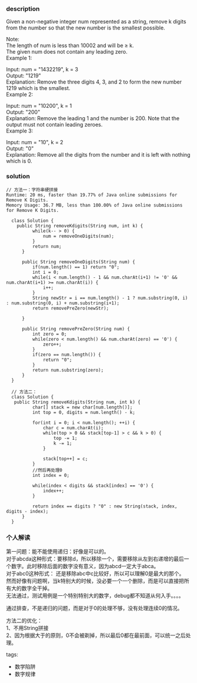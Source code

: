 ### description    
  Given a non-negative integer num represented as a string, remove k digits from the number so that the new number is the smallest possible.  
    
  Note:  
  The length of num is less than 10002 and will be ≥ k.  
  The given num does not contain any leading zero.  
  Example 1:  
    
  Input: num = "1432219", k = 3  
  Output: "1219"  
  Explanation: Remove the three digits 4, 3, and 2 to form the new number 1219 which is the smallest.  
  Example 2:  
    
  Input: num = "10200", k = 1  
  Output: "200"  
  Explanation: Remove the leading 1 and the number is 200. Note that the output must not contain leading zeroes.  
  Example 3:  
    
  Input: num = "10", k = 2  
  Output: "0"  
  Explanation: Remove all the digits from the number and it is left with nothing which is 0.  
### solution    
```    
// 方法一：字符串硬拼接  
Runtime: 20 ms, faster than 19.77% of Java online submissions for Remove K Digits.  
Memory Usage: 36.7 MB, less than 100.00% of Java online submissions for Remove K Digits.  
  
  class Solution {  
    public String removeKdigits(String num, int k) {  
          while(k-- > 0) {  
              num = removeOneDigits(num);  
          }  
          return num;  
      }  
    
      public String removeOneDigits(String num) {  
          if(num.length() == 1) return "0";  
          int i = 0;  
          while(i < num.length() - 1 && num.charAt(i+1) != '0' && num.charAt(i+1) >= num.charAt(i)) {  
              i++;  
          }  
          String newStr = i == num.length() - 1 ? num.substring(0, i) : num.substring(0, i) + num.substring(i+1);  
          return removePreZero(newStr);  
    
      }  
    
      public String removePreZero(String num) {  
          int zero = 0;  
          while(zero < num.length() && num.charAt(zero) == '0') {  
              zero++;  
          }  
          if(zero == num.length()) {  
              return "0";  
          }  
          return num.substring(zero);  
      }  
  }  
    
  // 方法二：  
  class Solution {  
   public String removeKdigits(String num, int k) {  
          char[] stack = new char[num.length()];  
          int top = 0, digits = num.length() - k;  
    
          for(int i = 0; i < num.length(); ++i) {  
              char c = num.charAt(i);  
              while(top > 0 && stack[top-1] > c && k > 0) {  
                  top -= 1;  
                  k -= 1;  
              }  
    
              stack[top++] = c;  
          }  
          //然后再处理0  
          int index = 0;  
    
          while(index < digits && stack[index] == '0') {  
              index++;  
          }  
    
          return index == digits ? "0" : new String(stack, index, digits - index);  
      }  
  }  
```    
    
### 个人解读    
  第一问题：能不能使用递归：好像是可以的。  
  对于abcda这种形式：要移除d，所以移除一个，需要移除从左到右递增的最后一个数字。此时移除后面的数字没有意义，因为abcd一定大于abca。  
  对于abc0这种形式： 还是移除abc中c比较好，所以可以理解0是最大的那个。  
  然而好像有问题啊，当k特别大的时候，没必要一个一个删除，而是可以直接把所有大的数字全干掉。  
  无法通过，测试用例是一个特别特别大的数字，debug都不知道从何入手。。。。  
    
  通过排查，不是递归的问题，而是对于0的处理不够，没有处理连续0的情况。  
    
  方法二的优化：  
  1、不用String拼接  
  2、因为根据大于的原则，0不会被剃掉，所以最后0都在最前面，可以统一之后处理。  
    
tags:    
  -  数学陷阱   
  -  数字规律   
